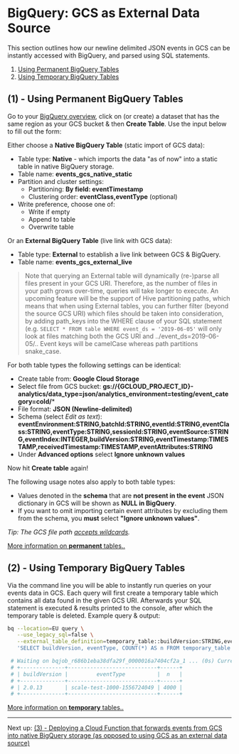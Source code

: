 # BigQuery: GCS as External Data Source

This section outlines how our newline delimited JSON events in GCS can be instantly accessed with BigQuery, and parsed using SQL statements.

1. [Using Permanent BigQuery Tables](#1---using-permanent-bigquery-tables)
2. [Using Temporary BigQuery Tables](#2---using-temporary-bigquery-tables)

## (1) - Using Permanent BigQuery Tables

Go to your [BigQuery overview](https://console.cloud.google.com/bigquery), click on (or create) a dataset that has the same region as your GCS bucket & then **Create Table**. Use the input below to fill out the form:

Either choose a **Native BigQuery Table** (static import of GCS data):

- Table type: **Native** - which imports the data "as of now" into a static table in native BigQuery storage.
- Table name: **events\_gcs\_native\_static**
- Partition and cluster settings:
    + Partitioning: **By field: eventTimestamp**
    + Clustering order: **eventClass,eventType** (optional)
- Write preference, choose one of:
    + Write if empty
    + Append to table
    + Overwrite table

Or an **External BigQuery Table** (live link with GCS data):

- Table type: **External** to establish a live link between GCS & BigQuery.
- Table name: **events\_gcs\_external\_live**

> Note that querying an External table will dynamically (re-)parse all files present in your GCS URI. Therefore, as the number of files in your path grows over-time, queries will take longer to execute. An upcoming feature will be the support of Hive partitioning paths, which means that when using External tables, you can further filter (beyond the source GCS URI) which files should be taken into consideration, by adding path_keys into the WHERE clause of your SQL statement (e.g. `SELECT * FROM table WHERE event_ds = '2019-06-05'` will only look at files matching both the GCS URI and ../event\_ds=2019-06-05/.. Event keys will be camelCase whereas path partitions snake_case.

For both table types the following settings can be identical:

- Create table from: **Google Cloud Storage**
- Select file from GCS bucket: **gs://{GCLOUD_PROJECT_ID}-analytics/data\_type=json/analytics\_environment=testing/event\_category=cold/***
- File format: **JSON (Newline-delimited)**
- Schema (select _Edit as text_): **eventEnvironment:STRING,batchId:STRING,eventId:STRING,eventClass:STRING,eventType:STRING,sessionId:STRING,eventSource:STRING,eventIndex:INTEGER,buildVersion:STRING,eventTimestamp:TIMESTAMP,receivedTimestamp:TIMESTAMP,eventAttributes:STRING**
- Under **Advanced options** select **Ignore unknown values**

Now hit **Create table** again!

The following usage notes also apply to both table types:

- Values denoted in the **schema** that are **not present in the event** JSON dictionary in GCS will be shown as **NULL in BigQuery**.
- If you want to omit importing certain event attributes by excluding them from the schema, you **must** select **"Ignore unknown values"**.

_Tip: The GCS file path [accepts wildcards](https://cloud.google.com/bigquery/external-data-cloud-storage#wildcard-support)._

[More information on **permanent** tables..](https://cloud.google.com/bigquery/external-data-cloud-storage#permanent-tables)

## (2) - Using Temporary BigQuery Tables

Via the command line you will be able to instantly run queries on your events data in GCS. Each query will first create a temporary table which contains all data found in the given GCS URI. Afterwards your SQL statement is executed & results printed to the console, after which the temporary table is deleted. Example query & output:

```bash
bq --location=EU query \
   --use_legacy_sql=false \
   --external_table_definition=temporary_table::buildVersion:STRING,eventType:STRING@NEWLINE_DELIMITED_JSON=gs://{GCLOUD_PROJECT_ID}-analytics/data_type=json/analytics_environment=testing/event_category=cold/\* \
   'SELECT buildVersion, eventType, COUNT(*) AS n FROM temporary_table GROUP BY 1, 2;'

 # Waiting on bqjob_r686b1eba38dfa29f_0000016a7404cf2a_1 ... (0s) Current status: DONE   
 # +--------------+----------------------------+------+
 # | buildVersion |         eventType          |  n   |
 # +--------------+----------------------------+------+
 # | 2.0.13       | scale-test-1000-1556724049 | 4000 |
 # +--------------+----------------------------+------+
```

[More information on **temporary** tables..](https://cloud.google.com/bigquery/external-data-cloud-storage#temporary-tables)

---

Next up: [(3) - Deploying a Cloud Function that forwards events from GCS into native BigQuery storage (as opposed to using GCS as an external data source)](https://github.com/improbable/online-services/blob/analytics/docs/analytics-pipeline/3-bigquery-cloud-function.md)
